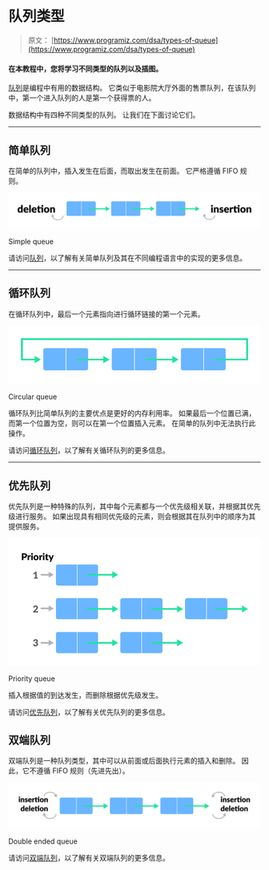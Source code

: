 # 队列类型

> 原文： [https://www.programiz.com/dsa/types-of-queue](https://www.programiz.com/dsa/types-of-queue)

#### 在本教程中，您将学习不同类型的队列以及插图。

[队列](https://www.programiz.com/dsa/queue)是编程中有用的数据结构。 它类似于电影院大厅外面的售票队列，在该队列中，第一个进入队列的人是第一个获得票的人。

数据结构中有四种不同类型的队列。 让我们在下面讨论它们。

* * *

## 简单队列

在简单的队列中，插入发生在后面，而取出发生在前面。 它严格遵循 FIFO 规则。

![Simple queue ](img/1c163edfaf13ddd0f8201164e5fa0228.png "Simple queue ")

Simple queue



请访问[队列](https://www.programiz.com/dsa/queue)，以了解有关简单队列及其在不同编程语言中的实现的更多信息。

* * *

## 循环队列

在循环队列中，最后一个元素指向进行循环链接的第一个元素。

![Circular queue ](img/9933b76c7f847744348e3b665fb29e99.png "Circular queue ")

Circular queue



循环队列比简单队列的主要优点是更好的内存利用率。 如果最后一个位置已满，而第一个位置为空，则可以在第一个位置插入元素。 在简单的队列中无法执行此操作。

请访问[循环队列](https://www.programiz.com/dsa/circular-queue)，以了解有关循环队列的更多信息。

* * *

## 优先队列

优先队列是一种特殊的队列，其中每个元素都与一个优先级相关联，并根据其优先级进行服务。 如果出现具有相同优先级的元素，则会根据其在队列中的顺序为其提供服务。

![Priority queue](img/d83164c6c98b6c9d201ca288a380b2da.png "Priority queue")

Priority queue



插入根据值的到达发生，而删除根据优先级发生。

请访问[优先队列](https://www.programiz.com/dsa/priority-queue)，以了解有关优先队列的更多信息。

## 双端队列

双端队列是一种队列类型，其中可以从前面或后面执行元素的插入和删除。 因此，它不遵循 FIFO 规则（先进先出）。

![Double ended queue](img/1d0d455639cd126d698ebd12c457109a.png "Double ended queue")

Double ended queue



请访问[双端队列](https://www.programiz.com/dsa/deque)，以了解有关双端队列的更多信息。